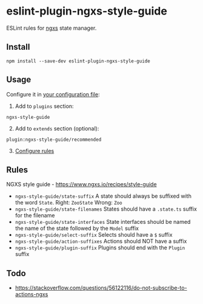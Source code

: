 # eslint-plugin-ngxs-style-guide
ESLint rules for [ngxs](https://www.ngxs.io) state manager.

## Install
```
npm install --save-dev eslint-plugin-ngxs-style-guide
```

## Usage
Configure it in [your configuration file](https://eslint.org/docs/user-guide/configuring):  
1. Add to `plugins` section:
```
ngxs-style-guide
```
2. Add to `extends` section (optional):
```
plugin:ngxs-style-guide/recommended
```
3. [Configure rules](https://eslint.org/docs/user-guide/configuring#configuring-rules)

## Rules

NGXS style guide - https://www.ngxs.io/recipes/style-guide

* `ngxs-style-guide/state-suffix`  A state should always be suffixed with the word `State`. Right: `ZooState` Wrong: `Zoo`
* `ngxs-style-guide/state-filenames`  States should have a `.state.ts` suffix for the filename
* `ngxs-style-guide/state-interfaces`  State interfaces should be named the name of the state followed by the `Model` suffix
* `ngxs-style-guide/select-suffix`  Selects should have a `$` suffix
* `ngxs-style-guide/action-suffixes`  Actions should NOT have a suffix
* `ngxs-style-guide/plugin-suffix`  Plugins should end with the `Plugin` suffix

## Todo
* https://stackoverflow.com/questions/56122116/do-not-subscribe-to-actions-ngxs
